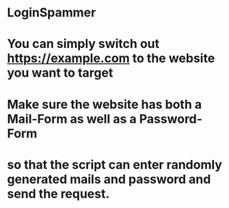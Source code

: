 # LoginSpammer
# You can simply switch out https://example.com to the website you want to target
# Make sure the website has both a Mail-Form as well as a Password-Form
# so that the script can enter randomly generated mails and password and send the request.
